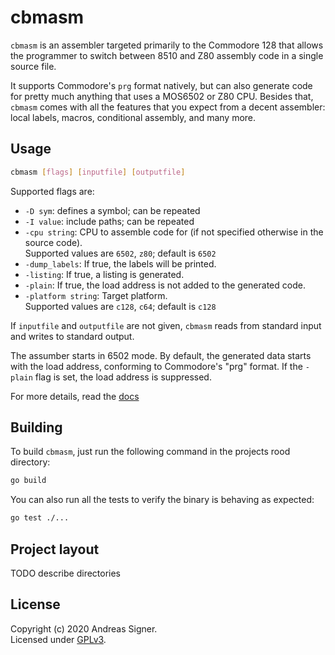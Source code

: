 # cbmasm

`cbmasm` is an assembler targeted primarily to the Commodore 128 that allows the programmer to switch between
8510 and Z80 assembly code in a single source file. 

It supports Commodore's `prg` format natively, but can also generate code for pretty much anything that uses a MOS6502
or Z80 CPU. Besides that, `cbmasm` comes with all the features that you expect from a decent assembler: local labels,
macros, conditional assembly, and many more.

## Usage
```bash
cbmasm [flags] [inputfile] [outputfile]
```
Supported flags are:
- `-D sym`: defines a symbol; can be repeated
- `-I value`: include paths; can be repeated
- `-cpu string`: CPU to assemble code for (if not specified otherwise in the source code).   
  Supported values are `6502`, `z80`; default is `6502`
- `-dump_labels`: If true, the labels will be printed.
- `-listing`: If true, a listing is generated.
- `-plain`: If true, the load address is not added to the generated code.
- `-platform string`: Target platform.  
  Supported values are `c128`, `c64`; default is `c128`

If `inputfile` and `outputfile` are not given, `cbmasm` reads from standard input and writes to standard output.

The assumber starts in 6502 mode. By default, the generated data starts with the load address, conforming to Commodore's
"prg" format. If the `-plain` flag is set, the load address is suppressed.

For more details, read the [docs](Documentation.md)

## Building
To build `cbmasm`, just run the following command in the projects rood directory:
```bash
go build           
```                                                                              

You can also run all the tests to verify the binary is behaving as expected:

```bash
go test ./...

```

## Project layout

TODO describe directories

## License
Copyright (c) 2020 Andreas Signer.  
Licensed under [GPLv3](https://www.gnu.org/licenses/gpl-3.0).
